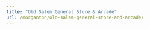 ```yaml
---
title: "Old Salem General Store & Arcade"
url: /morganton/old-salem-general-store-and-arcade/
---
```

